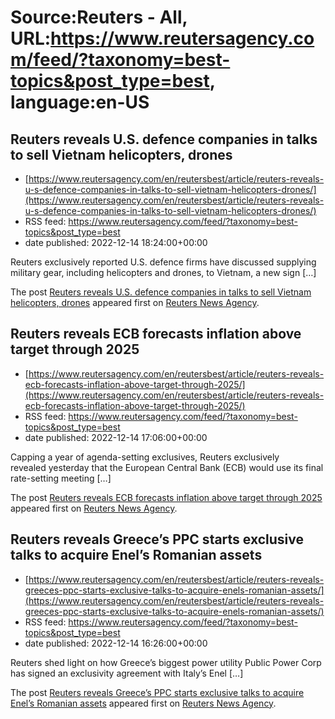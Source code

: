 # Source:Reuters - All, URL:https://www.reutersagency.com/feed/?taxonomy=best-topics&post_type=best, language:en-US

## Reuters reveals U.S. defence companies in talks to sell Vietnam helicopters, drones
 - [https://www.reutersagency.com/en/reutersbest/article/reuters-reveals-u-s-defence-companies-in-talks-to-sell-vietnam-helicopters-drones/](https://www.reutersagency.com/en/reutersbest/article/reuters-reveals-u-s-defence-companies-in-talks-to-sell-vietnam-helicopters-drones/)
 - RSS feed: https://www.reutersagency.com/feed/?taxonomy=best-topics&post_type=best
 - date published: 2022-12-14 18:24:00+00:00

<p>Reuters exclusively reported U.S. defence firms have discussed supplying military gear, including helicopters and drones, to Vietnam, a new sign [&#8230;]</p>
<p>The post <a href="https://www.reutersagency.com/en/reutersbest/article/reuters-reveals-u-s-defence-companies-in-talks-to-sell-vietnam-helicopters-drones/" rel="nofollow">Reuters reveals U.S. defence companies in talks to sell Vietnam helicopters, drones</a> appeared first on <a href="https://www.reutersagency.com/en/" rel="nofollow">Reuters News Agency</a>.</p>

## Reuters reveals ECB forecasts inflation above target through 2025
 - [https://www.reutersagency.com/en/reutersbest/article/reuters-reveals-ecb-forecasts-inflation-above-target-through-2025/](https://www.reutersagency.com/en/reutersbest/article/reuters-reveals-ecb-forecasts-inflation-above-target-through-2025/)
 - RSS feed: https://www.reutersagency.com/feed/?taxonomy=best-topics&post_type=best
 - date published: 2022-12-14 17:06:00+00:00

<p>Capping a year of agenda-setting exclusives, Reuters exclusively revealed yesterday that the European Central Bank (ECB) would use its final rate-setting meeting [&#8230;]</p>
<p>The post <a href="https://www.reutersagency.com/en/reutersbest/article/reuters-reveals-ecb-forecasts-inflation-above-target-through-2025/" rel="nofollow">Reuters reveals ECB forecasts inflation above target through 2025</a> appeared first on <a href="https://www.reutersagency.com/en/" rel="nofollow">Reuters News Agency</a>.</p>

## Reuters reveals Greece’s PPC starts exclusive talks to acquire Enel’s Romanian assets
 - [https://www.reutersagency.com/en/reutersbest/article/reuters-reveals-greeces-ppc-starts-exclusive-talks-to-acquire-enels-romanian-assets/](https://www.reutersagency.com/en/reutersbest/article/reuters-reveals-greeces-ppc-starts-exclusive-talks-to-acquire-enels-romanian-assets/)
 - RSS feed: https://www.reutersagency.com/feed/?taxonomy=best-topics&post_type=best
 - date published: 2022-12-14 16:26:00+00:00

<p>Reuters shed light on how Greece&#8217;s biggest power utility Public Power Corp has signed an exclusivity agreement with Italy&#8217;s Enel [&#8230;]</p>
<p>The post <a href="https://www.reutersagency.com/en/reutersbest/article/reuters-reveals-greeces-ppc-starts-exclusive-talks-to-acquire-enels-romanian-assets/" rel="nofollow">Reuters reveals Greece&#8217;s PPC starts exclusive talks to acquire Enel&#8217;s Romanian assets</a> appeared first on <a href="https://www.reutersagency.com/en/" rel="nofollow">Reuters News Agency</a>.</p>


